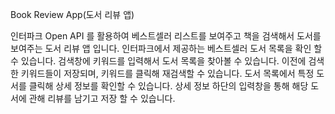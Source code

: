Book Review App(도서 리뷰 앱)

인터파크 Open API 를 활용하여 베스트셀러 리스트를 보여주고 책을 검색해서 도서를
보여주는 도서 리뷰 앱 입니다.
인터파크에서 제공하는 베스트셀러 도서 목록을 확인 할 수 있습니다.
검색창에 키워드를 입력해서 도서 목록을 찾아볼 수 있습니다.
이전에 검색한 키워드들이 저장되며, 키워드를 클릭해 재검색할 수 있습니다.
도서 목록에서 특정 도서를 클릭해 상세 정보를 확인할 수 있습니다.
상세 정보 하단의 입력창을 통해 해당 도서에 관해 리뷰를 남기고 저장 할 수 있습니다.
